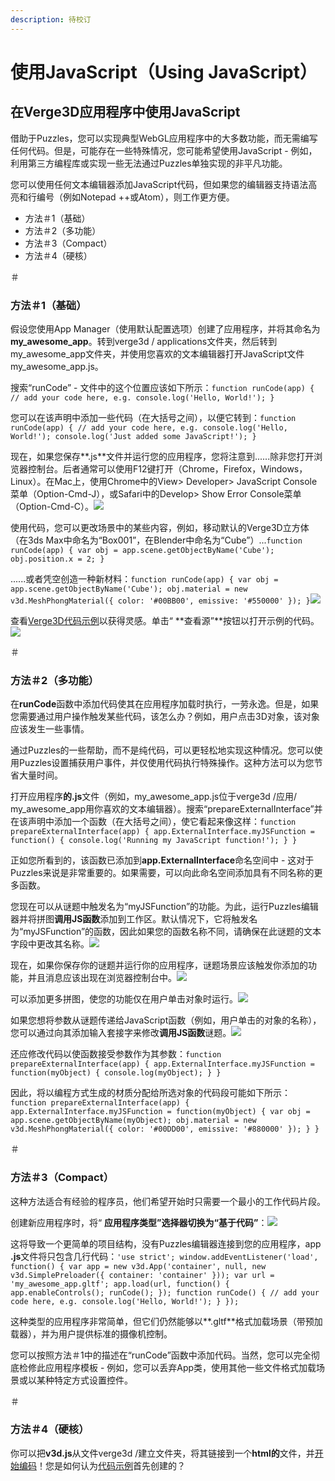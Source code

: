 ```yaml
---
description: 待校订
---
```


# 使用JavaScript（Using JavaScript）

## 在Verge3D应用程序中使用JavaScript

借助于Puzzles，您可以实现典型WebGL应用程序中的大多数功能，而无需编写任何代码。但是，可能存在一些特殊情况，您可能希望使用JavaScript - 例如，利用第三方编程库或实现一些无法通过Puzzles单独实现的非平凡功能。

您可以使用任何文本编辑器添加JavaScript代码，但如果您的编辑器支持语法高亮和行编号（例如Notepad ++或Atom），则工作更方便。

* 方法＃1（基础）
* 方法＃2（多功能）
* 方法＃3（Сompact）
* 方法＃4（硬核）

＃

### 方法＃1（基础）

假设您使用App Manager（使用默认配置选项）创建了应用程序，并将其命名为**my\_awesome\_app**。转到verge3d / applications文件夹，然后转到my\_awesome\_app文件夹，并使用您喜欢的文本编辑器打开JavaScript文件my\_awesome\_app.js。

搜索“runCode” - 文件中的这个位置应该如下所示：`function runCode(app) { // add your code here, e.g. console.log('Hello, World!'); }`

您可以在该声明中添加一些代码（在大括号之间），以便它转到：`function runCode(app) { // add your code here, e.g. console.log('Hello, World!'); console.log('Just added some JavaScript!'); }`

现在，如果您保存**.js**文件并运行您的应用程序，您将注意到......除非您打开浏览器控制台。后者通常可以使用F12键打开（Chrome，Firefox，Windows，Linux）。在Mac上，使用Chrome中的View&gt; Developer&gt; JavaScript Console菜单（Option-Cmd-J），或Safari中的Develop&gt; Show Error Console菜单（Option-Cmd-C）。![](https://www.soft8soft.com/docs/files/using-javascript/basics-console-log.jpg)

使用代码，您可以更改场景中的某些内容，例如，移动默认的Verge3D立方体（在3ds Max中命名为“Box001”，在Blender中命名为“Cube”）...`function runCode(app) { var obj = app.scene.getObjectByName('Cube'); obj.position.x = 2; }`

......或者凭空创造一种新材料：`function runCode(app) { var obj = app.scene.getObjectByName('Cube'); obj.material = new v3d.MeshPhongMaterial({ color: '#00BB00', emissive: '#550000' }); }`![](https://www.soft8soft.com/docs/files/using-javascript/basics-change-material.jpg)

查看[Verge3D代码示例](https://cdn.soft8soft.com/demo/examples/index.html)以获得灵感。单击“ **查看源”**按钮以打开示例的代码。![](https://www.soft8soft.com/docs/files/using-javascript/basics-code-examples.jpg)

＃

### 方法＃2（多功能）

在**runCode**函数中添加代码使其在应用程序加载时执行，一劳永逸。但是，如果您需要通过用户操作触发某些代码，该怎么办？例如，用户点击3D对象，该对象应该发生一些事情。

通过Puzzles的一些帮助，而不是纯代码，可以更轻松地实现这种情况。您可以使用Puzzles设置捕获用户事件，并仅使用代码执行特殊操作。这种方法可以为您节省大量时间。

打开应用程序**的.js**文件（例如，my\_awesome\_app.js位于verge3d /应用/ my\_awesome\_app用你喜欢的文本编辑器）。搜索“prepareExternalInterface”并在该声明中添加一个函数（在大括号之间），使它看起来像这样：`function prepareExternalInterface(app) { app.ExternalInterface.myJSFunction = function() { console.log('Running my JavaScript function!'); } }`

正如您所看到的，该函数已添加到**app.ExternalInterface**命名空间中 - 这对于Puzzles来说是非常重要的。如果需要，可以向此命名空间添加具有不同名称的更多函数。

您现在可以从谜题中触发名为“myJSFunction”的功能。为此，运行Puzzles编辑器并将拼图**调用JS函数**添加到工作区。默认情况下，它将触发名为“myJSFunction”的函数，因此如果您的函数名称不同，请确保在此谜题的文本字段中更改其名称。![](https://www.soft8soft.com/docs/files/using-javascript/external-interface-adding.jpg)

现在，如果你保存你的谜题并运行你的应用程序，谜题场景应该触发你添加的功能，并且消息应该出现在浏览器控制台中。![](https://www.soft8soft.com/docs/files/using-javascript/external-interface-running.jpg)

可以添加更多拼图，使您的功能仅在用户单击对象时运行。![](https://www.soft8soft.com/docs/files/using-javascript/external-interface-click.jpg)

如果您想将参数从谜题传递给JavaScript函数（例如，用户单击的对象的名称），您可以通过向其添加输入套接字来修改**调用JS函数**谜题。![](https://www.soft8soft.com/docs/files/using-javascript/external-interface-parameter.jpg)

还应修改代码以使函数接受参数作为其参数：`function prepareExternalInterface(app) { app.ExternalInterface.myJSFunction = function(myObject) { console.log(myObject); } }`

因此，将以编程方式生成的材质分配给所选对象的代码段可能如下所示：`function prepareExternalInterface(app) { app.ExternalInterface.myJSFunction = function(myObject) { var obj = app.scene.getObjectByName(myObject); obj.material = new v3d.MeshPhongMaterial({ color: '#00DD00', emissive: '#880000' }); } }`

＃

### 方法＃3（Сompact）

这种方法适合有经验的程序员，他们希望开始时只需要一个最小的工作代码片段。

创建新应用程序时，将“ **应用程序类型”**选择器切换为**“基于代码”**：![](https://www.soft8soft.com/docs/files/using-javascript/creating-code-based-app.jpg)

这将导致一个更简单的项目结构，没有Puzzles编辑器连接到您的应用程序，app **.js**文件将只包含几行代码：`'use strict'; window.addEventListener('load', function() { var app = new v3d.App('container', null, new v3d.SimplePreloader({ container: 'container' })); var url = 'my_awesome_app.gltf'; app.load(url, function() { app.enableControls(); runCode(); }); function runCode() { // add your code here, e.g. console.log('Hello, World!'); } });`

这种类型的应用程序非常简单，但它们仍然能够以**.gltf**格式加载场景（带预加载器），并为用户提供标准的摄像机控制。

您可以按照方法＃1中的描述在“runCode”函数中添加代码。当然，您可以完全彻底检修此应用程序模板 - 例如，您可以丢弃App类，使用其他一些文件格式加载场景或以某种特定方式设置控件。

＃

### 方法＃4（硬核）

你可以把**v3d.js**从文件verge3d /建立文件夹，将其链接到一个**html的**文件，并[开始编码](https://www.soft8soft.com/docs/manual/en/introduction/Programming-basics.html)！您是如何认为[代码示例](https://cdn.soft8soft.com/demo/examples/index.html)首先创建的？

